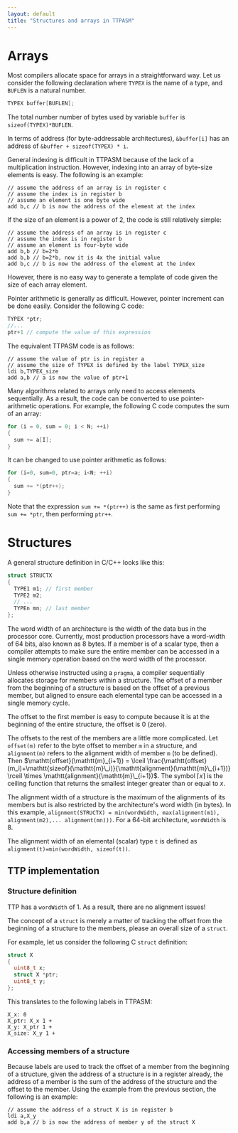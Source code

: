 ```yaml
---
layout: default
title: "Structures and arrays in TTPASM"
---
```


# Arrays

Most compilers allocate space for arrays in a straightforward way.  Let us consider the following declaration where `TYPEX` is the name of a type, and `BUFLEN` is a natural number.

```c
TYPEX buffer[BUFLEN];
```

The total number number of bytes used by variable `buffer` is `sizeof(TYPEX)*BUFLEN`. 

In terms of address (for byte-addressable architectures), `&buffer[i]` has an address of `&buffer + sizeof(TYPEX) * i`.

General indexing is difficult in TTPASM because of the lack of a multiplication instruction. However, indexing into an array of byte-size elements is easy. The following is an example:

```ttpasm
// assume the address of an array is in register c
// assume the index is in register b
// assume an element is one byte wide
add b,c // b is now the address of the element at the index
```

If the size of an element is a power of 2, the code is still relatively simple:

```ttpasm
// assume the address of an array is in register c
// assume the index is in register b
// assume an element is four-byte wide
add b,b // b=2*b
add b,b // b=2*b, now it is 4x the initial value
add b,c // b is now the address of the element at the index
```

However, there is no easy way to generate a template of code given the size of each array element. 

Pointer arithmetic is generally as difficult. However, pointer increment can be done easily. Consider the following C code:

```c
TYPEX *ptr;
//...
ptr+1 // compute the value of this expression
```

The equivalent TTPASM code is as follows:

```ttpasm
// assume the value of ptr is in register a
// assume the size of TYPEX is defined by the label TYPEX_size
ldi b,TYPEX_size
add a,b // a is now the value of ptr+1
```

Many algorithms related to arrays only need to access elements sequentially. As a result, the code can be converted to use pointer-arithmetic operations. For example, the following C code computes the sum of an array:

```c
for (i = 0, sum = 0; i < N; ++i)
{
  sum += a[I];
}
```

It can be changed to use pointer arithmetic as follows:

```c
for (i=0, sum=0, ptr=a; i<N; ++i)
{
  sum += *(ptr++);
}
```

Note that the expression `sum += *(ptr++)` is the same as first performing `sum += *ptr`, then performing `ptr++`.

# Structures

A general structure definition in C/C++ looks like this:

```c
struct STRUCTX
{
  TYPE1 m1; // first member
  TYPE2 m2;
  // ...
  TYPEn mn; // last member
};
```

The word width of an architecture is the width of the data bus in the processor core. Currently, most production processors have a word-width of 64 bits, also known as 8 bytes. If a member is of a scalar type, then a compiler attempts to make sure the entire member can be accessed in a single memory operation based on the word width of the processor.

Unless otherwise instructed using a `pragma`, a compiler sequentially allocates storage for members within a structure. The offset of a member from the beginning of a structure is based on the offset of a previous member, but aligned to ensure each elemental type can be accessed in a single memory cycle.

The offset to the first member is easy to compute because it is at the beginning of the entire structure, the offset is 0 (zero).

The offsets to the rest of the members are a little more complicated. Let `offset(m)` refer to the byte offset to member `m` in a structure, and `alignment(m)` refers to the alignment width of member `m` (to be defined). Then $\mathtt{offset}(\mathtt{m}_{i+1}) = \lceil \frac{\mathtt{offset}(m_i)+\mathtt{sizeof}(\mathtt{m}\_i)}{\mathtt{alignment}(\mathtt{m}\_{i+1})} \rceil \times \mathtt{alignment}(\mathtt{m}\_{i+1})$. The symbol $\lceil x \rceil$ is the ceiling function that returns the smallest integer greater than or equal to $x$.

The alignment width of a structure is the maximum of the alignments of its members but is also restricted by the architecture's word width (in bytes). In this example, `alignment(STRUCTX) = min(wordWidth, max(alignment(m1), alignment(m2),... alignment(mn)))`. For a 64-bit architecture, `wordWidth` is 8.

The alignment width of an elemental (scalar) type `t` is defined as `alignment(t)=min(wordWidth, sizeof(t))`.

## TTP implementation

### Structure definition

TTP has a `wordWidth` of 1. As a result, there are no alignment issues!

The concept of a `struct` is merely a matter of tracking the offset from the beginning of a structure to the members, please an overall size of a `struct`.

For example, let us consider the following C `struct` definition:

```c
struct X
{
  uint8_t x;
  struct X *ptr;
  uint8_t y;
};
```

This translates to the following labels in TTPASM:

```ttpasm
X_x: 0
X_ptr: X_x 1 +
X_y: X_ptr 1 +
X_size: X_y 1 +
```

### Accessing members of a structure

Because labels are used to track the offset of a member from the beginning of a structure, given the address of a structure is in a register already, the address of a member is the sum of the address of the structure and the offset to the member. Using the example from the previous section, the following is an example:

```ttpasm
// assume the address of a struct X is in register b
ldi a,X_y
add b,a // b is now the address of member y of the struct X
```


